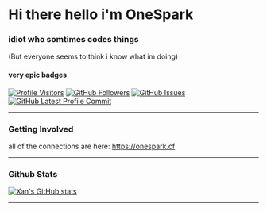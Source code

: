 # Hi there hello i'm OneSpark
### idiot who somtimes codes things
(But everyone seems to think i know what im doing)

#### very epic badges
 [![Profile Visitors](https://visitor-badge-reloaded.herokuapp.com/badge?page_id=dotargz.visitor.badge.reloaded&color=AA00C3&style=for-the-badge&logo=github)](https://github.com/dotargz)
 [![GitHub Followers](https://img.shields.io/github/followers/devxan?color=AA00C3&logo=github&style=for-the-badge)](https://github.com/dotargz?tab=followers/)
 [![GitHub Issues](https://img.shields.io/github/issues/dotargz/dotargz?label=Profile%20Issues&color=AA00C3&logo=github&style=for-the-badge)](https://github.com/dotargz/dotargz/issues/)
 [![GitHub Latest Profile Commit](https://img.shields.io/github/last-commit/dotargz/dotargz?color=AA00C3&logo=github&style=for-the-badge&label=Latest%20Profile%20Commit)](https://github.com/dotargz/dotargz/commits/master)

<hr>

### Getting Involved

all of the connections are here: https://onespark.cf

<hr>

### Github Stats 
[![Xan's GitHub stats](https://github-readme-stats.vercel.app/api?username=dotargz&bg_color=30,AA00C3,AA00C3&title_color=fff&text_color=fff&icon_color=fff&show_icons=true)](https://github.com/anuraghazra/github-readme-stats)

<hr>
